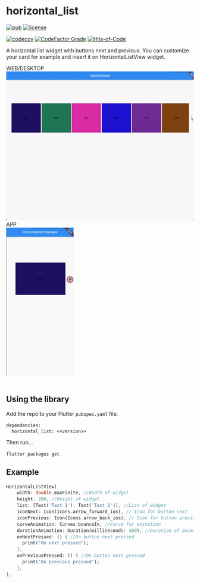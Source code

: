 # horizontal_list

[![pub](https://img.shields.io/pub/v/horizontal_list)](https://pub.dev/packages/horizontal_list)
[![license](https://img.shields.io/badge/license-mit-green.svg)](https://github.com/Dansp/horizontal_list/blob/main/LICENSE)
<!-- [![build](https://github.com/Dansp/horizontal_list/actions/workflows/build.yml/badge.svg)](https://github.com/Dansp/horizontal_list/actions/) -->
[![codecov](https://codecov.io/gh/Dansp/horizontal_list/branch/main/graph/badge.svg?token=jYfO55O22s)](https://codecov.io/gh/Dansp/horizontal_list)
[![CodeFactor Grade](https://img.shields.io/codefactor/grade/github/Dansp/horizontal_list)](https://www.codefactor.io/repository/github/Dansp/horizontal_list)
[![Hits-of-Code](https://hitsofcode.com/github/Dansp/horizontal_list?branch=main)](https://hitsofcode.com/github/Dansp/horizontal_list/view?branch=main)

A horizontal list widget with buttons next and previous. You can customize your card for example and insert it on HorizontalListView widget.


<div>
  WEB/DESKTOP
  <br>
  <img src="https://raw.githubusercontent.com/Dansp/horizontal_list/main/media/web.gif" height="400">
  <br>
  APP
  <br>
  <img src="https://raw.githubusercontent.com/Dansp/horizontal_list/main/media/mobile.gif" height="400">
</div>

<br>

## Using the library

Add the repo to your Flutter `pubspec.yaml` file.

```
dependencies:
  horizontal_list: <<version>>
```

Then run...
```
flutter packages get
```


## Example

```dart
HorizontalListView(
    width: double.maxFinite, //Width of widget
    height: 200, //Height of widget
    list: [Text('Text 1'), Text('Text 2')], //List of widget
    iconNext: Icon(Icons.arrow_forward_ios), // Icon for button next
    iconPrevious: Icon(Icons.arrow_back_ios), // Icon for button previous
    curveAnimation: Curves.bounceIn, //Curve for animation
    durationAnimation: Duration(milliseconds: 300), //Duration of animation
    onNextPressed: () { //On button next pressed
      print('On next pressed');
    },
    onPreviousPressed: () { //On button next pressed
      print('On previous pressed');
    },
),
```

